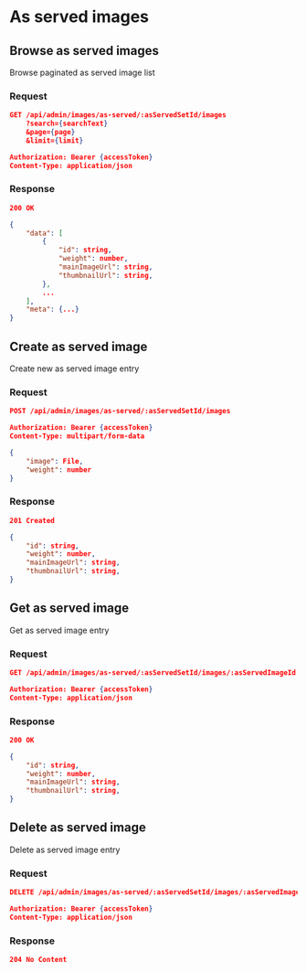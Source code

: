 # As served images

## Browse as served images

Browse paginated as served image list

### Request

```json
GET /api/admin/images/as-served/:asServedSetId/images
    ?search={searchText}
    &page={page}
    &limit={limit}

Authorization: Bearer {accessToken}
Content-Type: application/json
```

### Response

```json
200 OK

{
    "data": [
        {
            "id": string,
            "weight": number,
            "mainImageUrl": string,
            "thumbnailUrl": string,
        },
        ...
    ],
    "meta": {...}
}
```

## Create as served image

Create new as served image entry

### Request

```json
POST /api/admin/images/as-served/:asServedSetId/images

Authorization: Bearer {accessToken}
Content-Type: multipart/form-data

{
    "image": File,
    "weight": number
}
```

### Response

```json
201 Created

{
    "id": string,
    "weight": number,
    "mainImageUrl": string,
    "thumbnailUrl": string,
}
```

## Get as served image

Get as served image entry

### Request

```json
GET /api/admin/images/as-served/:asServedSetId/images/:asServedImageId

Authorization: Bearer {accessToken}
Content-Type: application/json
```

### Response

```json
200 OK

{
    "id": string,
    "weight": number,
    "mainImageUrl": string,
    "thumbnailUrl": string,
}
```

## Delete as served image

Delete as served image entry

### Request

```json
DELETE /api/admin/images/as-served/:asServedSetId/images/:asServedImageId

Authorization: Bearer {accessToken}
Content-Type: application/json
```

### Response

```json
204 No Content
```
